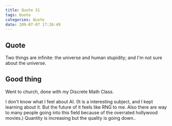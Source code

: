 ```yaml
---
title: Quote 31
tags: Quote
categories: Quote
date: 209-07-07 17:26:49
---
```


## Quote

Two things are infinite: the universe and human stupidity; and I'm not sure about the universe.

## Good thing

Went to church, done with my Discrete Math Class.

I don't know what I feel about AI.
(It is a interesting subject, and I kept learning about it. But the future of it feels like RNG to me. Also there are way to many people going into this field because of the overrated hollywood movies.)
Quantity is increasing but the quality is going down..
